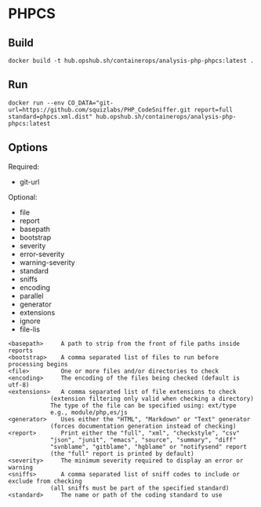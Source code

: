 # PHPCS

## Build

```shell
docker build -t hub.opshub.sh/containerops/analysis-php-phpcs:latest .
```

## Run

```shell
docker run --env CO_DATA="git-url=https://github.com/squizlabs/PHP_CodeSniffer.git report=full standard=phpcs.xml.dist" hub.opshub.sh/containerops/analysis-php-phpcs:latest
```

## Options

Required:

- git-url

Optional:

- file
- report
- basepath
- bootstrap
- severity
- error-severity
- warning-severity
- standard
- sniffs
- encoding
- parallel
- generator
- extensions
- ignore
- file-lis

```shell
<basepath>     A path to strip from the front of file paths inside reports
<bootstrap>    A comma separated list of files to run before processing begins
<file>         One or more files and/or directories to check
<encoding>     The encoding of the files being checked (default is utf-8)
<extensions>   A comma separated list of file extensions to check
            (extension filtering only valid when checking a directory)
            The type of the file can be specified using: ext/type
            e.g., module/php,es/js
<generator>    Uses either the "HTML", "Markdown" or "Text" generator
            (forces documentation generation instead of checking)
<report>       Print either the "full", "xml", "checkstyle", "csv"
            "json", "junit", "emacs", "source", "summary", "diff"
            "svnblame", "gitblame", "hgblame" or "notifysend" report
            (the "full" report is printed by default)
<severity>     The minimum severity required to display an error or warning
<sniffs>       A comma separated list of sniff codes to include or exclude from checking
            (all sniffs must be part of the specified standard)
<standard>     The name or path of the coding standard to use
```